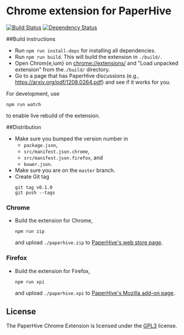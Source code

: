 # Chrome extension for PaperHive

[![Build
Status](https://travis-ci.org/paperhive/paperhive-chrome-extension.svg?branch=master)](https://travis-ci.org/paperhive/paperhive-chrome-extension)
[![Dependency
Status](https://gemnasium.com/paperhive/paperhive-chrome-extension.svg)](https://gemnasium.com/paperhive/paperhive-chrome-extension)

##Build instructions
* Run `npm run install-deps` for installing all dependencies.
* Run `npm run build`. This will build the extension in `./build/`.
* Open Chrom{e,ium} on [chrome://extensions/](chrome://extensions/) and "Load unpacked extension" from
the`./build/` directory.
* Go to a page that has PaperHive discussions (e.g., https://arxiv.org/pdf/1208.0264.pdf) and see if it works for you.

For development, use
```
npm run watch
```
to enable live rebuild of the extension.

##Distribution
* Make sure you bumped the version number in
  - `package.json`,
  - `src/manifest.json.chrome`,
  - `src/manifest.json.firefox`, and
  - `bower.json`.
* Make sure you are on the `master` branch.
* Create Git tag
  ```
  git tag v0.1.0
  git push --tags
  ```

### Chrome
* Build the extension for Chrome,
  ```
  npm run zip
  ```
  and upload `./paperhive.zip` to [PaperHive's web store page](https://chrome.google.com/webstore/developer/edit/fihafdlllifbanclcjljledeifcdjbok).

### Firefox
* Build the extension for Firefox,
  ```
  npm run xpi
  ```
  and upload `./paperhive.xpi` to [PaperHive's Mozilla add-on page](https://addons.mozilla.org/en-US/developers/addon/paperhive/versions).

## License
The PaperHive Chrome Extension is licensed under the
[GPL3](https://www.gnu.org/licenses/gpl.html) license.
